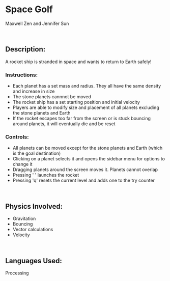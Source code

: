 # Space Golf

Maxwell Zen and Jennifer Sun

<br/>

## Description:
A rocket ship is stranded in space and wants to return to Earth safely! 

### Instructions:
* Each planet has a set mass and radius. They all have the same density and increase in size
* The stone planets cannnot be moved
* The rocket ship has a set starting position and initial velocity
* Players are able to modify size and placement of all planets excluding the stone planets and Earth
* If the rocket escapes too far from the screen or is stuck bouncing around planets, it will eventually die and be reset

### Controls:
* All planets can be moved except for the stone planets and Earth (which is the goal destination)
* Clicking on a planet selects it and opens the sidebar menu for options to change it
* Dragging planets around the screen moves it. Planets cannot overlap
* Pressing ' ' launches the rocket
* Pressing 'q' resets the current level and adds one to the try counter 
<br/>

## Physics Involved:

* Gravitation
* Bouncing
* Vector calculations
* Velocity 
<br/>

## Languages Used:
Processing

